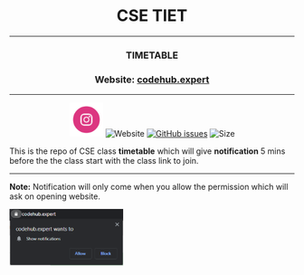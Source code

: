 <div align = "center">

# CSE TIET
---
### TIMETABLE
### Website: [codehub.expert](https://codehub.expert)
---
<a href="https://instagram.com/gaurav_baweja_/" target="_blank"><img src="https://github.com/aritraroy/social-icons/blob/master/instagram-icon.png?raw=true" width="60"></a>
![Website](https://img.shields.io/website?down_color=red&down_message=Error%21&up_message=It%27s%20up%21&url=https%3A%2F%2Fdsctiet.tech%2F) [![GitHub issues](https://img.shields.io/github/issues/gaurav-codehub/Colg_Timetable?logo=github)](https://github.com/gaurav-codehub/Colg_Timetable/issues) ![Size](https://github-size-badge.herokuapp.com/gaurav-codehub/Colg_Timetable.svg)
</div>

This is the repo of CSE class **timetable** which will give **notification** 5 mins before the the class start with the class link to join.

---
**Note:** Notification will only come when you allow the permission which will ask on opening website.

<img height=100px src="./assets/images/note1.jpg">
